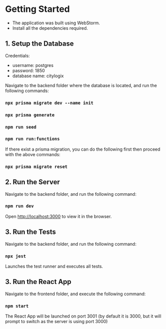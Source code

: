 # Getting Started
- The application was built using WebStorm. 
- Install all the dependencies required. 

## 1. Setup the Database
Credentials:
- username: postgres
- password: 1850
- database name: citylogix

Navigate to the backend folder where the database is located, and run the following commands:

### `npx prisma migrate dev --name init`
### `npx prisma generate`
### `npm run seed`
### `npm run run:functions`

If there exist a prisma migration, you can do the following first then proceed with the above commands:
### `npx prisma migrate reset`

## 2. Run the Server
Navigate to the backend folder, and run the following command:

### `npm run dev`

Open [http://localhost:3000](http://localhost:3000) to view it in the browser.

## 3. Run the Tests
Navigate to the backend folder, and run the following command:

### `npx jest`

Launches the test runner and executes all tests.

## 3. Run the React App
Navigate to the frontend folder, and execute the following command:

### `npm start`

The React App will be launched on port 3001 (by default it is 3000, but it will prompt to switch as the server is using port 3000)


